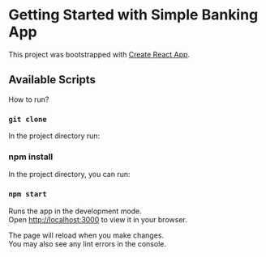 # Getting Started with Simple Banking App

This project was bootstrapped with [Create React App](https://github.com/facebook/create-react-app).

## Available Scripts

How to run?

### `git clone`

In the project directory run:

### npm install

In the project directory, you can run:

### `npm start`

Runs the app in the development mode.\
Open [http://localhost:3000](http://localhost:3000) to view it in your browser.

The page will reload when you make changes.\
You may also see any lint errors in the console.
